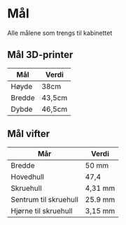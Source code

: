 # Mål
Alle målene som trengs til kabinettet

## Mål 3D-printer

| Mål | Verdi |
| --- | --- |
| Høyde | 38cm |
| Bredde | 43,5cm |
| Dybde | 46,5cm |

## Mål vifter

| Mår | Verdi |
| --- | --- |
| Bredde | 50 mm |
| Hovedhull | 47,4 |
| Skruehull | 4,31 mm |
| Sentrum til skruehull | 25.9 mm |
| Hjørne til skruehull | 3,15 mm |
